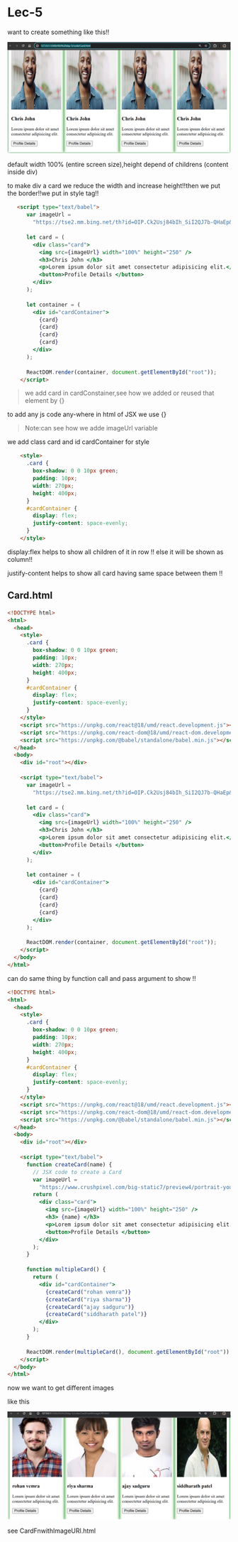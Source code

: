 # Lec-5
want to create something like this!!

![alt text](image.png)

default width 100% (entire screen size),height depend of childrens (content inside div)

to make div a card we reduce the width and increase height!!then we put the border!!we put in style tag!!

```html
   <script type="text/babel">
      var imageUrl =
        "https://tse2.mm.bing.net/th?id=OIP.Ck2Usj84bIh_SiI2QJ7b-QHaEp&pid=Api&P=0&h=180";

      let card = (
        <div class="card">
          <img src={imageUrl} width="100%" height="250" />
          <h3>Chris John </h3>
          <p>Lorem ipsum dolor sit amet consectetur adipisicing elit.</p>
          <button>Profile Details </button>
        </div>
      );

      let container = (
        <div id="cardContainer">
          {card}
          {card}
          {card}
          {card}
        </div>
      );

      ReactDOM.render(container, document.getElementById("root"));
    </script>
```
>we add card in cardConstainer,see how we added or reused that element by {}

to add any js code any-where in html of JSX we use {}

>Note:can see how we adde imageUrl variable

we add class card and id cardContainer for style

```html
    <style>
      .card {
        box-shadow: 0 0 10px green;
        padding: 10px;
        width: 270px;
        height: 400px;
      }
      #cardContainer {
        display: flex;
        justify-content: space-evenly;
      }
    </style>
```
display:flex helps to show all children of it in row !! else it will be shown as column!!

justify-content helps to show all card having same space between them !!



## Card.html

```html
<!DOCTYPE html>
<html>
  <head>
    <style>
      .card {
        box-shadow: 0 0 10px green;
        padding: 10px;
        width: 270px;
        height: 400px;
      }
      #cardContainer {
        display: flex;
        justify-content: space-evenly;
      }
    </style>
    <script src="https://unpkg.com/react@18/umd/react.development.js"></script>
    <script src="https://unpkg.com/react-dom@18/umd/react-dom.development.js"></script>
    <script src="https://unpkg.com/@babel/standalone/babel.min.js"></script>
  </head>
  <body>
    <div id="root"></div>

    <script type="text/babel">
      var imageUrl =
        "https://tse2.mm.bing.net/th?id=OIP.Ck2Usj84bIh_SiI2QJ7b-QHaEp&pid=Api&P=0&h=180";

      let card = (
        <div class="card">
          <img src={imageUrl} width="100%" height="250" />
          <h3>Chris John </h3>
          <p>Lorem ipsum dolor sit amet consectetur adipisicing elit.</p>
          <button>Profile Details </button>
        </div>
      );

      let container = (
        <div id="cardContainer">
          {card}
          {card}
          {card}
          {card}
        </div>
      );

      ReactDOM.render(container, document.getElementById("root"));
    </script>
  </body>
</html>

```
can do same thing by function call and pass argument to show  !!

```html
<!DOCTYPE html>
<html>
  <head>
    <style>
      .card {
        box-shadow: 0 0 10px green;
        padding: 10px;
        width: 270px;
        height: 400px;
      }
      #cardContainer {
        display: flex;
        justify-content: space-evenly;
      }
    </style>
    <script src="https://unpkg.com/react@18/umd/react.development.js"></script>
    <script src="https://unpkg.com/react-dom@18/umd/react-dom.development.js"></script>
    <script src="https://unpkg.com/@babel/standalone/babel.min.js"></script>
  </head>
  <body>
    <div id="root"></div>

    <script type="text/babel">
      function createCard(name) {
        // JSX code to create a Card
        var imageUrl =
          "https://www.crushpixel.com/big-static7/preview4/portrait-young-professional-man-suit-258742.jpg";
        return (
          <div class="card">
            <img src={imageUrl} width="100%" height="250" />
            <h3> {name} </h3>
            <p>Lorem ipsum dolor sit amet consectetur adipisicing elit.</p>
            <button>Profile Details </button>
          </div>
        );
      }

      function multipleCard() {
        return (
          <div id="cardContainer">
            {createCard("rohan vemra")}
            {createCard("riya sharma")}
            {createCard("ajay sadguru")}
            {createCard("siddharath patel")}
          </div>
        );
      }

      ReactDOM.render(multipleCard(), document.getElementById("root"));
    </script>
  </body>
</html>


```

now we want to get different images

like this

![alt text](image-1.png)

see CardFnwithImageURl.html